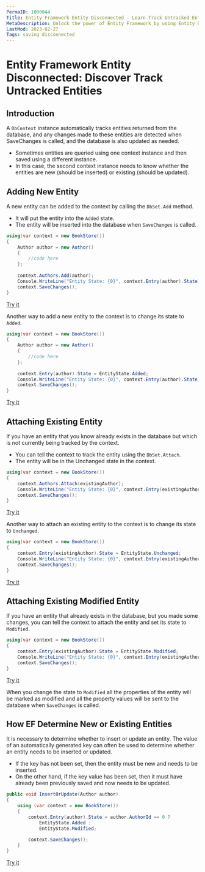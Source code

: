 ```yaml
---
PermaID: 1000044
Title: Entity Framework Entity Disconnected - Learn Track Untracked Entities
MetaDescription: Unlock the power of Entity Framework by using Entity Disconnected to improve performance and track entities back in the change tracker. Learn what is considered a disconnected entity and how to track it back.
LastMod: 2023-02-27
Tags: saving disconnected
---
```


# Entity Framework Entity Disconnected: Discover Track Untracked Entities

## Introduction

A `DbContext` instance automatically tracks entities returned from the database, and any changes made to these entities are detected when SaveChanges is called, and the database is also updated as needed.

 - Sometimes entities are queried using one context instance and then saved using a different instance. 
 - In this case, the second context instance needs to know whether the entities are new (should be inserted) or existing (should be updated).

## Adding New Entity

A new entity can be added to the context by calling the `DbSet.Add` method. 

 - It will put the entity into the `Added` state. 
 - The entity will be inserted into the database when `SaveChanges` is called.

```csharp
using(var context = new BookStore())
{
    Author author = new Author()
    {
        //code here
    };
    
    context.Authors.Add(author);
    Console.WriteLine("Entity State: {0}", context.Entry(author).State);
    context.SaveChanges();
}
```

[Try it](https://dotnetfiddle.net/UfqF0H)

Another way to add a new entity to the context is to change its state to `Added`. 

```csharp
using(var context = new BookStore())
{
    Author author = new Author()
    {
        //code here
    };
    
    context.Entry(author).State = EntityState.Added;
    Console.WriteLine("Entity State: {0}", context.Entry(author).State);
    context.SaveChanges();
}
```

[Try it](https://dotnetfiddle.net/qhEyCf)

## Attaching Existing Entity

If you have an entity that you know already exists in the database but which is not currently being tracked by the context.

 - You can tell the context to track the entity using the `DbSet.Attach`. 
 - The entity will be in the Unchanged state in the context.

```csharp
using(var context = new BookStore())
{
    context.Authors.Attach(existingAuthor);
    Console.WriteLine("Entity State: {0}", context.Entry(existingAuthor).State);
    context.SaveChanges();
}
```

[Try it](https://dotnetfiddle.net/nrT0SA)

Another way to attach an existing entity to the context is to change its state to `Unchanged`. 

```csharp
using(var context = new BookStore())
{
    context.Entry(existingAuthor).State = EntityState.Unchanged;
    Console.WriteLine("Entity State: {0}", context.Entry(existingAuthor).State);
    context.SaveChanges();
}
```

[Try it](https://dotnetfiddle.net/vjsUdn)

## Attaching Existing Modified Entity

If you have an entity that already exists in the database, but you made some changes, you can tell the context to attach the entity and set its state to `Modified`.

```csharp
using(var context = new BookStore())
{
    context.Entry(existingAuthor).State = EntityState.Modified;
    Console.WriteLine("Entity State: {0}", context.Entry(existingAuthor).State);
    context.SaveChanges();
}
```

[Try it](https://dotnetfiddle.net/KAL6iB)

When you change the state to `Modified` all the properties of the entity will be marked as modified and all the property values will be sent to the database when `SaveChanges` is called.

## How EF Determine New or Existing Entities

It is necessary to determine whether to insert or update an entity. The value of an automatically generated key can often be used to determine whether an entity needs to be inserted or updated.

 - If the key has not been set, then the entity must be new and needs to be inserted. 
 - On the other hand, if the key value has been set, then it must have already been previously saved and now needs to be updated. 

```csharp
public void InsertOrUpdate(Author author)
{
    using (var context = new BookStore())
    {
        context.Entry(author).State = author.AuthorId == 0 ?
            EntityState.Added :
            EntityState.Modified;

        context.SaveChanges();
    }
}
```

[Try it](https://dotnetfiddle.net/zy0BUF)